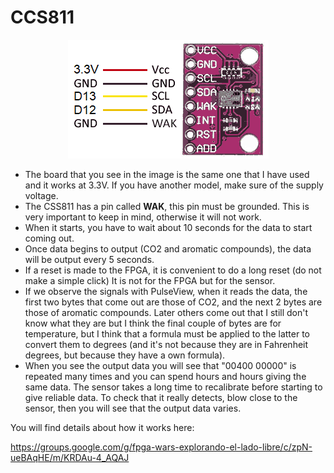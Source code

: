 # CCS811
  
<p align="center">
  <img src="https://github.com/Democrito/repositorios/blob/master/Sensors/I2C/CCS811/ccs811-conection.png">
</p>
  
- The board that you see in the image is the same one that I have used and it works at 3.3V. If you have another model, make sure of the supply voltage.  
- The CSS811 has a pin called **WAK**, this pin must be grounded. This is very important to keep in mind, otherwise it will not work.  
- When it starts, you have to wait about 10 seconds for the data to start coming out.  
- Once data begins to output (CO2 and aromatic compounds), the data will be output every 5 seconds.  
- If a reset is made to the FPGA, it is convenient to do a long reset (do not make a simple click) It is not for the FPGA but for the sensor.  
- If we observe the signals with PulseView, when it reads the data, the first two bytes that come out are those of CO2, and the next 2 bytes are those of aromatic compounds. Later others come out that I still don't know what they are but I think the final couple of bytes are for temperature, but I think that a formula must be applied to the latter to convert them to degrees (and it's not because they are in Fahrenheit degrees, but because they have a own formula).  
- When you see the output data you will see that "00400 00000" is repeated many times and you can spend hours and hours giving the same data. The sensor takes a long time to recalibrate before starting to give reliable data. To check that it really detects, blow close to the sensor, then you will see that the output data varies.  
  
You will find details about how it works here:  

https://groups.google.com/g/fpga-wars-explorando-el-lado-libre/c/zpN-ueBAqHE/m/KRDAu-4_AQAJ
